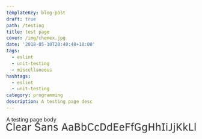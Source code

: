 ```yaml
---
templateKey: blog-post
draft: true
path: /testing
title: test page
cover: /img/chemex.jpg
date: '2018-05-10T20:40:48+10:00'
tags:
  - eslint
  - unit-testing
  - miscellaneous
hashtags:
  - eslint
  - unit-testing
category: programming
description: A testing page desc
---
```

A testing page body
![Clear Sans typeface](clear-sans.png)
